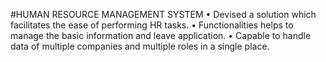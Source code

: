 #HUMAN RESOURCE MANAGEMENT SYSTEM
• Devised a solution which facilitates the ease of performing HR tasks.
• Functionalities helps to manage the basic information and leave application.
• Capable to handle data of multiple companies and multiple roles in a single place.
